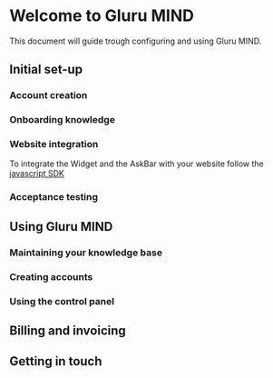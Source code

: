 # Welcome to Gluru MIND

This document will guide trough configuring and using Gluru MIND.

## Initial set-up

### Account creation
### Onboarding knowledge
### Website integration
To integrate the Widget and the AskBar with your website follow the [javascript SDK](https://github.com/gluru/gluru.github.io/blob/master/javascript_sdk.md)

### Acceptance testing

## Using Gluru MIND

### Maintaining your knowledge base
### Creating accounts
### Using the control panel

## Billing and invoicing

## Getting in touch


